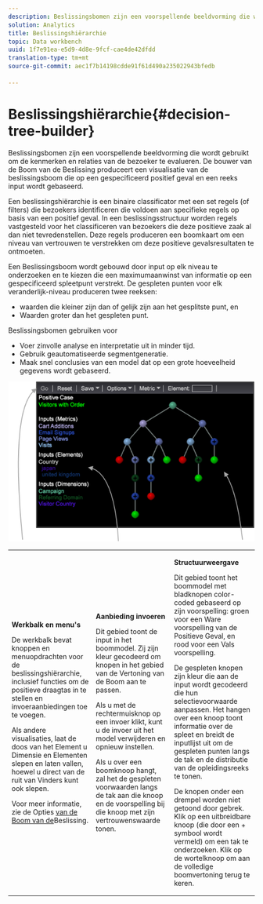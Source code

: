 ```yaml
---
description: Beslissingsbomen zijn een voorspellende beeldvorming die wordt gebruikt om de kenmerken en relaties van de bezoeker te evalueren. De bouwer van de Boom van de Beslissing produceert een visualisatie van de beslissingsboom die op een gespecificeerd positief geval en een reeks input wordt gebaseerd.
solution: Analytics
title: Beslissingshiërarchie
topic: Data workbench
uuid: 1f7e91ea-e5d9-4d8e-9fcf-cae4de42dfdd
translation-type: tm+mt
source-git-commit: aec1f7b14198cdde91f61d490a235022943bfedb

---
```



# Beslissingshiërarchie{#decision-tree-builder}

Beslissingsbomen zijn een voorspellende beeldvorming die wordt gebruikt om de kenmerken en relaties van de bezoeker te evalueren. De bouwer van de Boom van de Beslissing produceert een visualisatie van de beslissingsboom die op een gespecificeerd positief geval en een reeks input wordt gebaseerd.

Een beslissingshiërarchie is een binaire classificator met een set regels (of filters) die bezoekers identificeren die voldoen aan specifieke regels op basis van een positief geval. In een beslissingsstructuur worden regels vastgesteld voor het classificeren van bezoekers die deze positieve zaak al dan niet tevredenstellen. Deze regels produceren een boomkaart om een niveau van vertrouwen te verstrekken om deze positieve gevalsresultaten te ontmoeten.

Een Beslissingsboom wordt gebouwd door input op elk niveau te onderzoeken en te kiezen die een maximumaanwinst van informatie op een gespecificeerd spleetpunt verstrekt. De gespleten punten voor elk veranderlijk-niveau produceren twee reeksen:

* waarden die kleiner zijn dan of gelijk zijn aan het gesplitste punt, en
* Waarden groter dan het gespleten punt.

Beslissingsbomen gebruiken voor

* Voer zinvolle analyse en interpretatie uit in minder tijd.
* Gebruik geautomatiseerde segmentgeneratie.
* Maak snel conclusies van een model dat op een grote hoeveelheid gegevens wordt gebaseerd.

![](assets/decision_tree_parts.png)

<table id="table_FCC5D63EF8A843D79B2338BD951025EA"> 
 <tbody> 
  <tr> 
   <td colname="col1"> <p><b>Werkbalk en menu's</b> </p> <p>De werkbalk bevat knoppen en menuopdrachten voor de beslissingshiërarchie, inclusief functies om de positieve draagtas in te stellen en invoeraanbiedingen toe te voegen. </p> <p>Als andere visualisaties, laat de doos van het <span class="uicontrol"> Element</span> u Dimensie en Elementen slepen en laten vallen, hoewel u direct van de ruit van Vinders kunt ook slepen. </p> <p>Voor meer informatie, zie de Opties <a href="../../../../home/c-get-started/c-analysis-vis/c-decision-trees/c-decision-trees-menu.md#concept-bfc4e80651a243d3966cc770b205606c"> van de Boom van de</a>Beslissing. </p> </td> 
   <td colname="col2"> <p><b>Aanbieding invoeren</b> </p> <p>Dit gebied toont de input in het boommodel. Zij zijn kleur gecodeerd om knopen in het gebied van de Vertoning van de Boom aan te passen. </p> <p>Als u met de rechtermuisknop op een invoer klikt, kunt u de invoer uit het model verwijderen en opnieuw instellen. </p> <p>Als u over een boomknoop hangt, zal het de gespleten voorwaarden langs de tak aan die knoop en de voorspelling bij die knoop met zijn vertrouwenswaarde tonen. </p> </td> 
   <td colname="col3"> <p><b>Structuurweergave</b> </p> <p>Dit gebied toont het boommodel met bladknopen color-coded gebaseerd op zijn voorspelling: groen voor een Ware voorspelling van de Positieve Geval, en rood voor een Vals voorspelling. </p> <p>De gespleten knopen zijn kleur die aan de input wordt gecodeerd die hun selectievoorwaarde aanpassen. Het hangen over een knoop toont informatie over de spleet en breidt de inputlijst uit om de gespleten punten langs de tak en de distributie van de opleidingsreeks te tonen. </p> <p>De knopen onder een drempel worden niet getoond door gebrek. Klik op een uitbreidbare knoop (die door een + symbool wordt vermeld) om een tak te onderzoeken. Klik op de wortelknoop om aan de volledige boomvertoning terug te keren. </p> </td> 
  </tr> 
 </tbody> 
</table>

<!-- <a id="section_E800327344194A6DBF37F273D8462E2A"></a> -->

